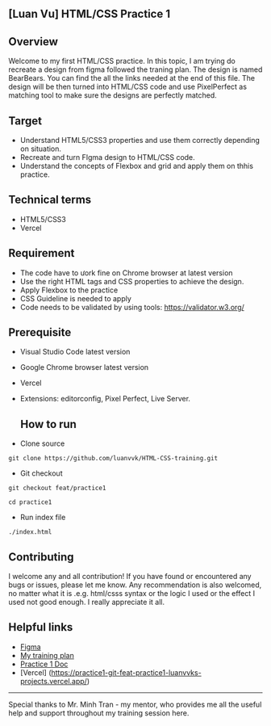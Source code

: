 ## [Luan Vu] HTML/CSS Practice 1

## Overview

Welcome to my first HTML/CSS practice. In this topic, I am trying do recreate a design from figma followed the traning plan. The design is named BearBears. You can find the all the links needed at the end of this file. 
The  design will be then turned into HTML/CSS code and use PixelPerfect as matching tool to make sure the designs are perfectly matched.

## Target

- Understand HTML5/CSS3 properties and use them correctly depending on situation.
- Recreate and turn FIgma design to HTML/CSS code.
- Understand the concepts of Flexbox and grid and apply them on thhis practice.

## Technical terms

- HTML5/CSS3
- Vercel

## Requirement
- The code have to ưork fine on Chrome browser at latest version
- Use the right HTML tags and CSS properties to achieve the design.
- Apply Flexbox to the practice
- CSS Guideline is needed to apply
- Code needs to be validated by using tools: https://validator.w3.org/

## Prerequisite
- Visual Studio Code latest version
- Google Chrome browser latest version
- Vercel
- Extensions: editorconfig, Pixel Perfect, Live Server.

  ## How to run

- Clone source

```
git clone https://github.com/luanvvk/HTML-CSS-training.git
```

- Git checkout

```
git checkout feat/practice1
```

```
cd practice1
```

- Run index file

```
./index.html
```


## Contributing

I welcome any and all contribution! If you have found or encountered any bugs or issues, please let me know. Any recommendation is also welcomed, no matter what it is .e.g. html/csss syntax or the logic I used or the effect I used not good enough. I really appreciate it all.

## Helpful links
* [Figma](https://www.figma.com/design/Ir6aHbTgMLN2p1gqcKX8eI/12-FREE-Landing-Pages-(Community)?node-id=30-131&node-type=frame&t=8qjiXl90wsD7VzWR-0)
* [My training plan](https://docs.google.com/document/d/1TmYnP4evVCyk5F13-RHz-_v7h_Y3GzVAkbjfygDzA7E/edit)
* [Practice 1 Doc](https://docs.google.com/document/d/1BQY57qm533KxczykLAGgxiN0BAUjohN2/edit)
* [Vercel] (https://practice1-git-feat-practice1-luanvvks-projects.vercel.app/)

- - -
Special thanks to Mr. Minh Tran -  my mentor, who provides me all the useful help and support throughout my training session here.

